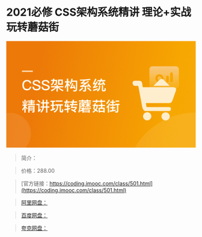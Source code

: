 # 2021必修 CSS架构系统精讲 理论+实战玩转蘑菇街

![img](../../assets/6052cdf909c4e61f05400304.png)

> 简介：

> 价格：288.00

> [官方链接：https://coding.imooc.com/class/501.html](https://coding.imooc.com/class/501.html)

> [阿里网盘：]()

> [百度网盘：]()

> [夸克网盘：]()
